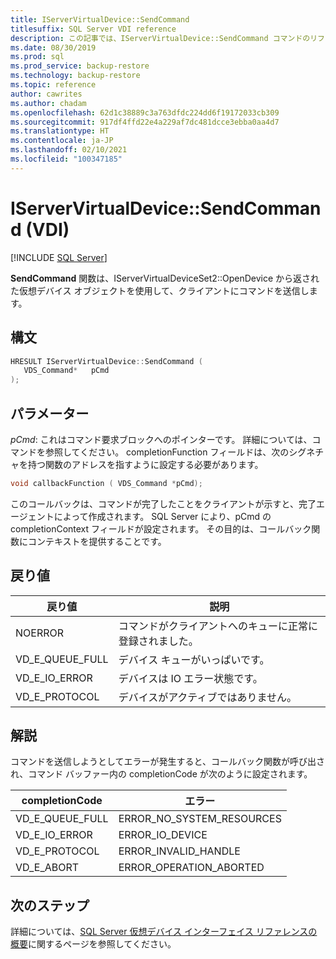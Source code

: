 ```yaml
---
title: IServerVirtualDevice::SendCommand
titlesuffix: SQL Server VDI reference
description: この記事では、IServerVirtualDevice::SendCommand コマンドのリファレンスを提供します。
ms.date: 08/30/2019
ms.prod: sql
ms.prod_service: backup-restore
ms.technology: backup-restore
ms.topic: reference
author: cawrites
ms.author: chadam
ms.openlocfilehash: 62d1c38889c3a763dfdc224dd6f19172033cb309
ms.sourcegitcommit: 917df4ffd22e4a229af7dc481dcce3ebba0aa4d7
ms.translationtype: HT
ms.contentlocale: ja-JP
ms.lasthandoff: 02/10/2021
ms.locfileid: "100347185"
---
```

# <a name="iservervirtualdevicesendcommand-vdi"></a>IServerVirtualDevice::SendCommand (VDI)

[!INCLUDE [SQL Server](../../../includes/applies-to-version/sqlserver.md)]

**SendCommand** 関数は、IServerVirtualDeviceSet2::OpenDevice から返された仮想デバイス オブジェクトを使用して、クライアントにコマンドを送信します。

## <a name="syntax"></a>構文

```c
HRESULT IServerVirtualDevice::SendCommand (
   VDS_Command*   pCmd
);
```

## <a name="parameters"></a>パラメーター

*pCmd*: これはコマンド要求ブロックへのポインターです。 詳細については、コマンドを参照してください。 completionFunction フィールドは、次のシグネチャを持つ関数のアドレスを指すように設定する必要があります。

```c
void callbackFunction ( VDS_Command *pCmd);
```

このコールバックは、コマンドが完了したことをクライアントが示すと、完了エージェントによって作成されます。 SQL Server により、pCmd の completionContext フィールドが設定されます。 その目的は、コールバック関数にコンテキストを提供することです。

## <a name="return-value"></a>戻り値

|戻り値 | 説明 |
|---|---|
| NOERROR | コマンドがクライアントへのキューに正常に登録されました。 |
| VD_E_QUEUE_FULL | デバイス キューがいっぱいです。 |
| VD_E_IO_ERROR | デバイスは IO エラー状態です。 |
| VD_E_PROTOCOL | デバイスがアクティブではありません。 |

## <a name="remarks"></a>解説

コマンドを送信しようとしてエラーが発生すると、コールバック関数が呼び出され、コマンド バッファー内の completionCode が次のように設定されます。

| completionCode | エラー |
|---|---|
| VD_E_QUEUE_FULL | ERROR_NO_SYSTEM_RESOURCES |
| VD_E_IO_ERROR   | ERROR_IO_DEVICE |
| VD_E_PROTOCOL   | ERROR_INVALID_HANDLE |
| VD_E_ABORT      | ERROR_OPERATION_ABORTED |

## <a name="next-steps"></a>次のステップ

詳細については、[SQL Server 仮想デバイス インターフェイス リファレンスの概要](reference-virtual-device-interface.md)に関するページを参照してください。